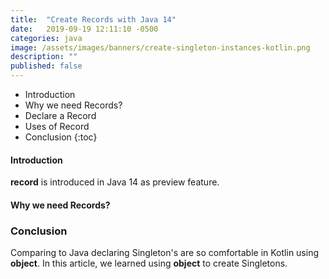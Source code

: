 ```yaml
---
title:  "Create Records with Java 14"
date:   2019-09-19 12:11:10 -0500
categories: java
image: /assets/images/banners/create-singleton-instances-kotlin.png
description: ""
published: false
---
```


* Introduction
* Why we need Records?
* Declare a Record
* Uses of Record
* Conclusion
{:toc}

#### Introduction

**record** is introduced in Java 14 as preview feature. 

#### Why we need Records?



### Conclusion

Comparing to Java declaring Singleton's are so comfortable in Kotlin using **object**. In this article, we learned using **object** to create Singletons.